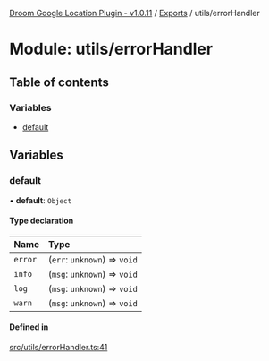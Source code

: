 [Droom Google Location Plugin - v1.0.11](../README.md) / [Exports](../modules.md) / utils/errorHandler

# Module: utils/errorHandler

## Table of contents

### Variables

- [default](utils_errorHandler.md#default)

## Variables

### default

• **default**: `Object`

#### Type declaration

| Name | Type |
| :------ | :------ |
| `error` | (`err`: `unknown`) => `void` |
| `info` | (`msg`: `unknown`) => `void` |
| `log` | (`msg`: `unknown`) => `void` |
| `warn` | (`msg`: `unknown`) => `void` |

#### Defined in

[src/utils/errorHandler.ts:41](https://github.com/hitendrarao/location/blob/4dc7506/src/utils/errorHandler.ts#L41)
